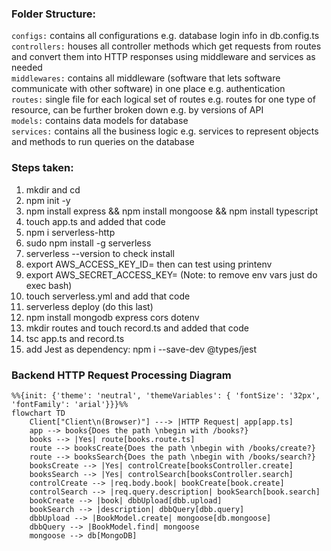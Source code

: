 
### Folder Structure:
```configs:``` contains all configurations e.g. database login info in db.config.ts<br>
```controllers:``` houses all controller methods which get requests from routes and convert them into HTTP responses using middleware and services as needed<br>
```middlewares:``` contains all middleware (software that lets software communicate with other software) in one place e.g. authentication<br>
```routes:``` single file for each logical set of routes e.g. routes for one type of resource, can be further broken down e.g. by versions of API<br>
```models:``` contains data models for database<br>
```services:``` contains all the business logic e.g. services to represent objects and methods to run queries on the database<br>

### Steps taken:
1. mkdir and cd
2. npm init -y
3. npm install express && npm install mongoose && npm install typescript
4. touch app.ts and added that code
5. npm i serverless-http
6. sudo npm install -g serverless
7. serverless --version to check install
8. export AWS_ACCESS_KEY_ID= then can test using printenv
9. export AWS_SECRET_ACCESS_KEY= (Note: to remove env vars just do exec bash)
10. touch serverless.yml and add that code
11. serverless deploy (do this last)
12. npm install mongodb express cors dotenv
13. mkdir routes and touch record.ts and added that code
14. tsc app.ts and record.ts
15. add Jest as dependency: npm i --save-dev @types/jest

### Backend HTTP Request Processing Diagram
```mermaid
%%{init: {'theme': 'neutral', 'themeVariables': { 'fontSize': '32px', 'fontFamily': 'arial'}}}%%
flowchart TD
    Client["Client\n(Browser)"] ---> |HTTP Request| app[app.ts]
    app --> books{Does the path \nbegin with /books?}
    books --> |Yes| route[books.route.ts]
    route --> booksCreate{Does the path \nbegin with /books/create?}
    route --> booksSearch{Does the path \nbegin with /books/search?}
    booksCreate --> |Yes| controlCreate[booksController.create]
    booksSearch --> |Yes| controlSearch[booksController.search]
    controlCreate --> |req.body.book| bookCreate[book.create]
    controlSearch --> |req.query.description| bookSearch[book.search]
    bookCreate --> |book| dbbUpload[dbb.upload]
    bookSearch --> |description| dbbQuery[dbb.query]
    dbbUpload --> |BookModel.create| mongoose[db.mongoose]
    dbbQuery --> |BookModel.find| mongoose
    mongoose --> db[MongoDB]
```